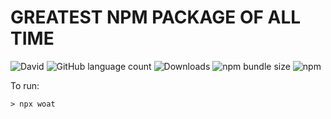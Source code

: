 # GREATEST NPM PACKAGE OF ALL TIME
![David](https://img.shields.io/david/woat/woat)
![GitHub language count](https://img.shields.io/github/languages/count/woat/woat)
![Downloads](https://img.shields.io/badge/downloads-1337M%2Fmonth-brightgreen)
![npm bundle size](https://img.shields.io/bundlephobia/minzip/woat)
![npm](https://img.shields.io/npm/v/woat)

To run: 
```
> npx woat
```
